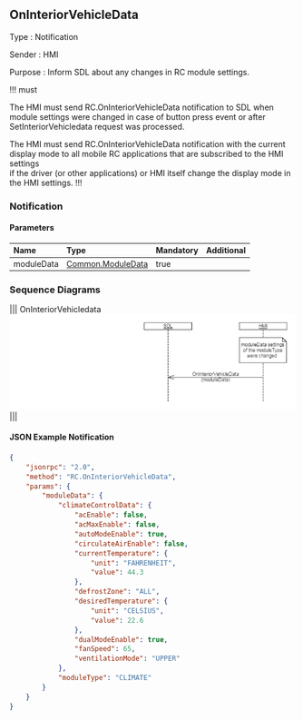 ## OnInteriorVehicleData

Type
: Notification

Sender
: HMI

Purpose
: Inform SDL about any changes in RC module settings.

!!! must

The HMI must send RC.OnInteriorVehicleData notification to SDL when module settings were changed in case of button press event or after SetInteriorVehicledata request was processed.

The HMI must send RC.OnInteriorVehicleData notification with the current display mode to all mobile RC applications that are subscribed to the HMI settings  
if the driver (or other applications) or HMI itself change the display mode in the HMI settings.
!!!

### Notification

#### Parameters

|Name|Type|Mandatory|Additional|
|:---|:---|:--------|:---------|
|moduleData|[Common.ModuleData](docs/Common/Structs/index.md)|true||

### Sequence Diagrams

|||
OnInteriorVehicledata
![OnInteriorVehicleData](assets/OnInteriorVehicleData.png)
|||

#### JSON Example Notification
```json
{
    "jsonrpc": "2.0",
    "method": "RC.OnInteriorVehicleData",
    "params": {
        "moduleData": {
            "climateControlData": {
                "acEnable": false,
                "acMaxEnable": false,
                "autoModeEnable": true,
                "circulateAirEnable": false,
                "currentTemperature": {
                    "unit": "FAHRENHEIT",
                    "value": 44.3
                },
                "defrostZone": "ALL",
                "desiredTemperature": {
                    "unit": "CELSIUS",
                    "value": 22.6
                },
                "dualModeEnable": true,
                "fanSpeed": 65,
                "ventilationMode": "UPPER"
            },
            "moduleType": "CLIMATE"
        }
    }
}
```
